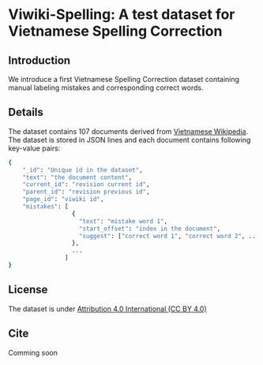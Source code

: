 # Viwiki-Spelling: A test dataset for Vietnamese Spelling Correction

## Introduction
We introduce a first Vietnamese Spelling Correction dataset containing manual labeling mistakes and corresponding correct words.

## Details
The dataset contains 107 documents derived from [Vietnamese Wikipedia](https://vi.wikipedia.org/wiki/Wikipedia).
The dataset is stored in JSON lines and each document contains following key-value pairs:
```bash
{
    "_id": "Unique id in the dataset",
    "text": "the document content",
    "current_id": "revision current id",
    "parent_id": "revision previous id",
    "page_id": "viwiki id",
    "mistakes": [
                  {
                    "text": "mistake word 1",
                    "start_offset": "index in the document",
                    "suggest": ["correct word 1", "correct word 2", ...]
                  },
                  ...
                ]
}
```

## License
The dataset is under [Attribution 4.0 International (CC BY 4.0)](LICENSE)

## Cite
Comming soon
